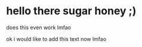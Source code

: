 # hello there sugar honey ;)


does this even work lmfao


ok i would like to add this text now lmfao